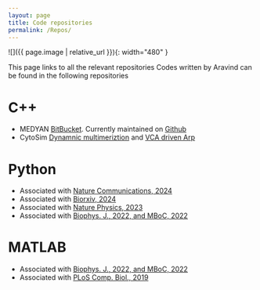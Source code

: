 ```yaml
---
layout: page
title: Code repositories
permalink: /Repos/
---
```


![]({{ page.image | relative_url  }}){: width="480" }

This page links to all the relevant repositories 
Codes written by Aravind can be found in the following repositories
# C++
* MEDYAN [BitBucket](https://bitbucket.org/jkomianos/medyan/src/master/). Currently maintained on [Github](https://github.com/medyan-dev/medyan-public)
* CytoSim [Dynamnic multimeriztion](https://github.com/RangamaniLabUCSD/Dynamic_multimerization) and [VCA driven Arp](https://github.com/achansek/CytoSim_VASP_Arp_VCA)

# Python
* Associated with [Nature Communications, 2024](https://github.com/RangamaniLabUCSD/VASP_droplet_CytoSim)
* Associated with [Biorxiv, 2024](https://github.com/RangamaniLabUCSD/FBP_NWASP_Nanopillar)
* Associated with [Nature Physics, 2023](https://github.com/achansek/VASPDroplet)
* Associated with [Biophys. J., 2022, and MBoC, 2022](https://github.com/achansek/MEDYANArp23_2021/tree/main/src)

# MATLAB
* Associated with [Biophys. J., 2022, and MBoC, 2022](https://github.com/achansek/MEDYANArp23_2021/tree/main/src)
* Associated with [PLoS Comp. Biol., 2019](https://github.com/achansek/readMEDYANtraj)